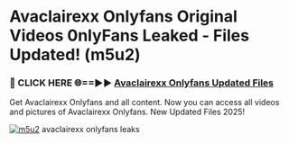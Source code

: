 # Avaclairexx Onlyfans Original Videos 0nlyFans Leaked - Files Updated! (m5u2)

<h3>🔴 CLICK HERE 🌐==►► <a href="https://tinyurl.com/x26r9saj" rel="nofollow">Avaclairexx Onlyfans Updated Files</a></h3>

Get Avaclairexx Onlyfans and all content. Now you can access all videos and pictures of Avaclairexx Onlyfans. New Updated Files 2025!

[![m5u2](https://i.imgur.com/LkgZPqh.gif)](https://tinyurl.com/x26r9saj)
avaclairexx onlyfans leaks